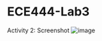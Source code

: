 # ECE444-Lab3

Activity 2: Screenshot
![image](https://github.com/fabinjoe/ECE444-F2023-Lab1/assets/66658906/7c41d656-b01c-47cb-8671-9b748e4478ad)
